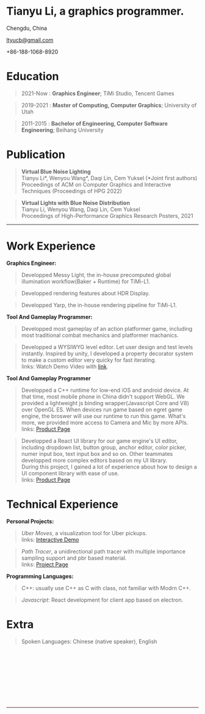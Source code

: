 Tianyu Li, a graphics programmer.
============
Chengdu, China

ltyucb@gmail.com

+86-188-1068-8920

Education
======
> 2021-Now
:   **Graphics Engineer**; TiMi Studio, Tencent Games

> 2019-2021
:   **Master of Computing, Computer Graphics**; University of Utah

> 2011-2015
:   **Bachelor of Engineering, Computer Software Engineering**; Beihang University


Publication
======
> **Virtual Blue Noise Lighting**<br/>
> Tianyu Li*, Wenyou Wang*, Daqi Lin, Cem Yuksel (*Joint first authors) <br/>
> Proceedings of ACM on Computer Graphics and Interactive Techniques (Proceedings of HPG 2022) <br/>

> **Virtual Lights with Blue Noise Distribution** <br/>
> Tianyu Li, Wenyou Wang, Daqi Lin, Cem Yuksel <br/>
> Proceedings of High-Performance Graphics Research Posters, 2021
------

Work Experience
======
**Graphics Engineer:**

> Developped Messy Light, the in-house precomputed global illumination workflow(Baker + Runtime) for TiMi-L1.

> Developped rendering features about HDR Display.

> Developped Yarp, the in-house rendering pipeline for TiMi-L1.

**Tool And Gameplay Programmer:**

> Developped most gameplay of an action platformer game,
including most traditional combat mechanics and platformer machanics. <br/>

> Developped a WYSIWYG level editor. Let user design and test levels instantly. Inspired by unity, I developed a property decorator system to make a custom editor very quicky for fast iterating. <br/>
> links: Watch Demo Video with [link](https://www.youtube.com/watch?v=SFRh1tTEbac).

**Tool And Gameplay Programmer**

> Developped a C++ runtime for low-end iOS and android device. At that time, most mobile phone in China didn't support WebGL. We provided a lightweight js binding wrapper(Javascript Core and V8) over OpenGL ES. When devices run game based on egret game engine, the broswer will use our runtime to run this game. What's more, we provided more access to Camera and Mic by more APIs. <br/>
> links: [Product Page](https://www.egret.com/en/native.html)

> Developped a React UI library for our game engine's UI editor, including dropdown list, button group, anchor editor, color picker, numer input box, text input box and so on. Other teammates developped more complex editors based on my UI library. <br/>
> During this project, I gained a lot of experience about how to design a UI component library with ease of use. <br/>
> links: [Product Page](https://www.egret.com/en/products/wing.html)

Technical Experience
======

**Personal Projects:**   

>*Uber Moves*, a visualization tool for Uber pickups. <br/>
> links: [Interactive Demo](https://ubermoves.github.io/UberMoves/app.html)

>*Path Tracer*, a unidirectional path tracer with multiple importance sampling support and pbr based material. <br/>
>links: [Project Page](https://www.cs.utah.edu/~tianyuli/courses/cs6620/prj14.html)

**Programming Languages:**   

>*C++*:  usually use C++ as C with class, not familiar with Modrn C++.

>*Javascript*:  React development for client app based on electron.

Extra
======

> Spoken Languages: Chinese (native speaker), English

<br/>
<br/>
<br/>
<br/>
<br/>
<br/>
<br/>
<br/>

---